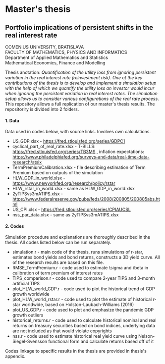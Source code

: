 # Master's thesis
## Portfolio implications of persistent shifts in the real interest rate
COMENIUS UNIVERSITY, BRATISLAVA   <br>
FACULTY OF MATHEMATICS, PHYSICS AND INFORMATICS <br>
Department of Applied Mathematics and Statistics <br>
Mathematical Economics, Finance and Modelling

Thesis anotation: <em>Quantification of the utility loss from ignoring persistent variation in the real
interest rate (reinvestment risk). One of the key contributions of the thesis
is to develop and implement a simulation setup with the help of which we
quantify the utility loss an investor would incur when ignoring the persistent
variation in real interest rates. The simulation setup allows us to consider various
configurations of the real rate process</em>. <br>
This repository allows a full replication of our master's thesis results.
The repositoriry is divided into 2 folders.

<h4>1. Data</h4>
Data used in codes below, with source links. Involves own calculations.

- US_GDP.xlsx - https://fred.stlouisfed.org/series/GDPC1
- cyclical_part_of_real_rate.xlsx - T-BILLS: https://fred.stlouisfed.org/series/TB3MS , inflation expectations: https://www.philadelphiafed.org/surveys-and-data/real-time-data-research/atsix
- TermPremiumCalibration.xlsx - file describing estimation of Term Premium based on outputs of the simulation
- HLW_GDP_in_world.xlsx - https://www.newyorkfed.org/research/policy/rstar
- HLW_rstar_in_world.xlsx - same as HLW_GDP_in_world.xlsx
- 2yTIPSvs3mATIPS.xlsx - https://www.federalreserve.gov/pubs/feds/2008/200805/200805abs.html
- US_CPI.xlsx - https://fred.stlouisfed.org/series/CPIAUCSL
- nss_par_data.xlsx - same as 2yTIPSvs3mATIPS.xlsx

<h4>2. Codes</h4>
Simulation procedure and explanations are thoroughly described in the thesis. All codes listed below can be run separately.

- simulation.r - main code of the thesis, runs simulations of r-star, estimates bond yields
and bond returns, constructs a 3D yield curve. All of the research results are based
on this file.
- RMSE_TermPremium.r - code used to estimate \sigma and \beta in calibration of term
premium of interest rates
- TIPS_comparison.r - code used to compare 2-year TIPS and 3-month artificial TIPS
- plot_HLW_world_GDP.r - code used to plot the historical trend of GDP growth worldwide
- plot_HLW_world_rstar.r - code used to plot the estimate of historical r-star worldwide, based on Holston-Laubach-Williams (2016)
- plot_US_GDP.r - code used to plot and emphasize the pandemic GDP growth outliers
- historical_returns.r - code used to calculate historical nominal and real returns on
treasury securities based on bond indices, underlying data are not included as that would
violate copyrights
- nss.r - code used to estimate historical real yield curve using Nelson-Siegel-Svensson functional form
and calculate returns based off of it

Codes linkage to specific results in the thesis are provided in thesis's appendix.
